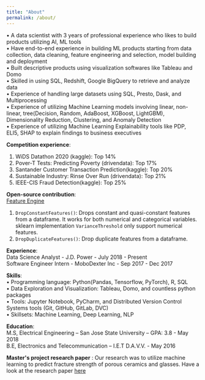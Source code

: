 ```yaml
---
title: "About"
permalink: /about/
---
```


• A data scientist with 3 years of professional experience who likes to build products utilizing AI, ML tools <br> 
• Have end-to-end experience in building ML products starting from data collection, data cleaning, feature engineering and selection, model building and deployment <br>
• Built descriptive products using visualization softwares like Tableau and Domo <br>
• Skilled in using SQL, Redshift, Google BigQuery to retrieve and analyze data <br>
• Experience of handling large datasets using SQL, Presto, Dask, and Multiprocessing <br>
• Experience of utilizing Machine Learning models involving linear, non-linear, tree(Decision, Random, AdaBoost, XGBoost, LightGBM),  Dimensionality Reduction, Clustering, and Anomaly Detection <br>
• Experience of utilizing Machine Learning Explainability tools like PDP, ELI5, SHAP to explain findings to business executives <br>

**Competition experience**:
1. WiDS Datathon 2020 (kaggle): Top 14% 
2. Pover-T Tests: Predicting Poverty (drivendata): Top 17%
3. Santander Customer Transaction Prediction(kaggle): Top 20% 
4. Sustainable Industry: Rinse Over Run (drivendata): Top 21%
5. IEEE-CIS Fraud Detection(kaggle): Top 25% 

**Open-source contribution**:<br>
[Feature Engine](https://github.com/solegalli/feature_engine)
1. ```DropConstantFeatures()```: Drops constant and quasi-constant features from a dataframe. It works for both numerical and categorical variables. sklearn implementation ```VarianceThreshold``` only support numerical features.  
2. ```DropDuplicateFeatures()```: Drop duplicate features from a dataframe. 

**Experience**: <br>
Data Science Analyst - J.D. Power - July 2018 - Present <br>
Software Engineer Intern - MoboDexter Inc - Sep 2017 - Dec 2017

**Skills**: <br>
• Programming language: Python(Pandas, Tensorflow, PyTorch), R, SQL <br>
• Data Exploration and Visualization: Tableau, Domo, and countless python packages <br>
• Tools: Jupyter Notebook, PyCharm, and Distributed Version Control Systems tools (Git, GitHub, GitLab, DVC) <br>
• Skillsets: Machine Learning, Deep Learning, NLP <br>

**Education**: <br>
M.S, Electrical Engineering – San Jose State University – GPA: 3.8 - May 2018 <br>
B.E, Electronics and Telecommunication – I.E.T D.A.V.V. - May 2016

**Master's project research paper** : Our research was to utilize machine learning to predict fracture strength of porous ceramics and glasses. Have a look at the research paper [here](https://www.researchgate.net/publication/325659247_Machine_Learning_Models_for_Predicting_Fracture_Strength_of_Porous_Ceramics_and_Glasses)


